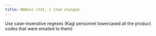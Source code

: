 ```yaml
---
title: WOBase r224, 1 item changed
---
```


Use case-insenstive regexes (Kagi personnel lowercased all the product codes that were emailed to them)
